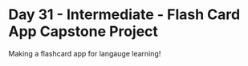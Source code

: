 # Day 31 - Intermediate - Flash Card App Capstone Project

Making a flashcard app for langauge learning!
